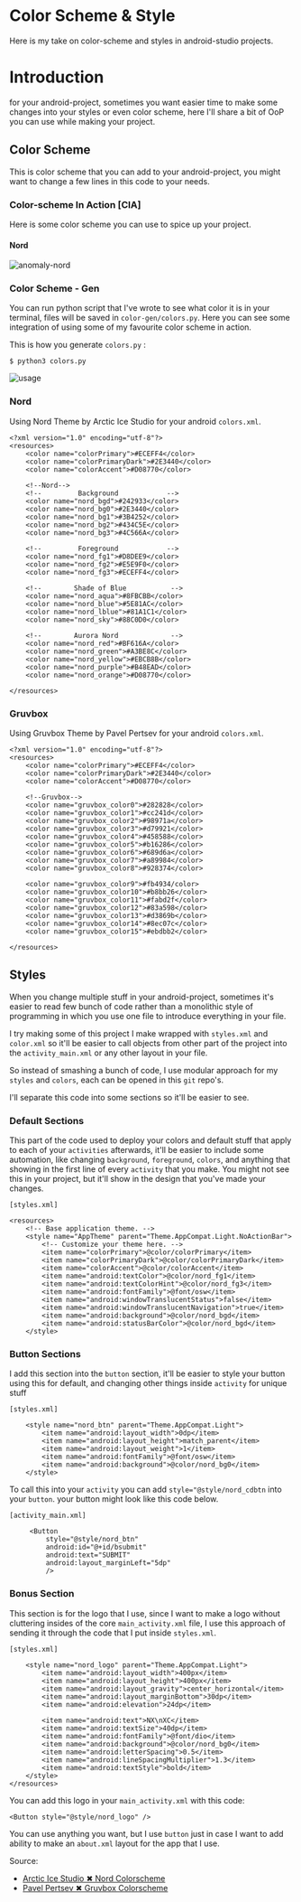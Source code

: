 # Color Scheme & Style

Here is my take on color-scheme and styles in android-studio
projects.

# Introduction
for your android-project, sometimes you want easier time to
make some changes into your styles or even color scheme, here
I'll share a bit of OoP you can use while making your project.



## Color Scheme

This is color scheme that you can add to your android-project,
you might want to change a few lines in this code to your needs.

### Color-scheme In Action [CIA]

Here is some color scheme you can use to spice up your project.

#### Nord

![anomaly-nord](screenshot/nord.png)

### Color Scheme - Gen
You can run python script that I've wrote to see what color it is
in your terminal, files will be saved in `color-gen/colors.py`.
Here you can see some integration of using some of my favourite
color scheme in action.

This is how you generate `colors.py` :

```
$ python3 colors.py
```

![usage](screenshot/usage.png)


### Nord

Using Nord Theme by Arctic Ice Studio for your android `colors.xml`.

```
<?xml version="1.0" encoding="utf-8"?>
<resources>
    <color name="colorPrimary">#ECEFF4</color>
    <color name="colorPrimaryDark">#2E3440</color>
    <color name="colorAccent">#D08770</color>

    <!--Nord-->
    <!--         Background            -->
    <color name="nord_bgd">#242933</color>
    <color name="nord_bg0">#2E3440</color>
    <color name="nord_bg1">#3B4252</color>
    <color name="nord_bg2">#434C5E</color>
    <color name="nord_bg3">#4C566A</color>
    
    <!--         Foreground            -->
    <color name="nord_fg1">#D8DEE9</color>
    <color name="nord_fg2">#E5E9F0</color>
    <color name="nord_fg3">#ECEFF4</color>
    
    <!--        Shade of Blue           -->
    <color name="nord_aqua">#8FBCBB</color>
    <color name="nord_blue">#5E81AC</color>
    <color name="nord_lblue">#81A1C1</color>
    <color name="nord_sky">#88C0D0</color>
    
    <!--        Aurora Nord             -->
    <color name="nord_red">#BF616A</color>
    <color name="nord_green">#A3BE8C</color>
    <color name="nord_yellow">#EBCB8B</color>
    <color name="nord_purple">#B48EAD</color>
    <color name="nord_orange">#D08770</color>

</resources>
```

### Gruvbox

Using Gruvbox Theme by Pavel Pertsev for your android `colors.xml`.

```
<?xml version="1.0" encoding="utf-8"?>
<resources>
    <color name="colorPrimary">#ECEFF4</color>
    <color name="colorPrimaryDark">#2E3440</color>
    <color name="colorAccent">#D08770</color>

    <!--Gruvbox-->
    <color name="gruvbox_color0">#282828</color>
    <color name="gruvbox_color1">#cc241d</color>
    <color name="gruvbox_color2">#98971a</color>
    <color name="gruvbox_color3">#d79921</color>
    <color name="gruvbox_color4">#458588</color>
    <color name="gruvbox_color5">#b16286</color>
    <color name="gruvbox_color6">#689d6a</color>
    <color name="gruvbox_color7">#a89984</color>
    <color name="gruvbox_color8">#928374</color>
    
    <color name="gruvbox_color9">#fb4934/color>
    <color name="gruvbox_color10">#b8bb26</color>
    <color name="gruvbox_color11">#fabd2f</color>
    <color name="gruvbox_color12">#83a598</color>
    <color name="gruvbox_color13">#d3869b</color>
    <color name="gruvbox_color14">#8ec07c</color>
    <color name="gruvbox_color15">#ebdbb2</color>
    
</resources>
```

## Styles

When you change multiple stuff in your android-project,
sometimes it's easier to read few bunch of code rather than
a monolithic style of programming in which you use one file
to introduce everything in your file.

I try making some of this project I make wrapped with `styles.xml` and
`color.xml` so it'll be easier to call objects from other part of the
project into the `activity_main.xml` or any other layout in your file.

So instead of smashing a bunch of code, I use modular approach for my
`styles` and `colors`, each can be opened in this `git` repo's.

I'll separate this code into some sections so it'll be easier to see.

### Default Sections

This part of the code used to deploy your colors and default stuff that
apply to each of your `activities` afterwards, it'll be easier to include
some automation, like changing `background`, `foreground`, `colors`, and
anything that showing in the first line of every `activity` that you
make. You might not see this in your project, but it'll show in the design
that you've made your changes.

```
[styles.xml]

<resources>
    <!-- Base application theme. -->
    <style name="AppTheme" parent="Theme.AppCompat.Light.NoActionBar">
        <!-- Customize your theme here. -->
        <item name="colorPrimary">@color/colorPrimary</item>
        <item name="colorPrimaryDark">@color/colorPrimaryDark</item>
        <item name="colorAccent">@color/colorAccent</item>
        <item name="android:textColor">@color/nord_fg1</item>
        <item name="android:textColorHint">@color/nord_fg3</item>
        <item name="android:fontFamily">@font/osw</item>
        <item name="android:windowTranslucentStatus">false</item>
        <item name="android:windowTranslucentNavigation">true</item>
        <item name="android:background">@color/nord_bgd</item>
        <item name="android:statusBarColor">@color/nord_bgd</item>
    </style>
```

### Button Sections

I add this section into the `button` section, it'll be easier to style your button using this for default, and changing other things inside `activity` for unique stuff

```
[styles.xml]

    <style name="nord_btn" parent="Theme.AppCompat.Light">
        <item name="android:layout_width">0dp</item>
        <item name="android:layout_height">match_parent</item>
        <item name="android:layout_weight">1</item>
        <item name="android:fontFamily">@font/osw</item>
        <item name="android:background">@color/nord_bg0</item>
    </style>
```
To call this into your `activity` you can add `style="@style/nord_cdbtn` into your `button`. your button might look like this code below.

```
[activity_main.xml]

     <Button
         style="@style/nord_btn"
         android:id="@+id/bsubmit"
         android:text="SUBMIT"
         android:layout_marginLeft="5dp"
         />
```

### Bonus Section

This section is for the logo that I use, since I want to make a logo without cluttering insides of the core `main_activity.xml` file, I use
this approach of sending it through the code that I put inside `styles.xml`.

```
[styles.xml]

    <style name="nord_logo" parent="Theme.AppCompat.Light">
        <item name="android:layout_width">400px</item>
        <item name="android:layout_height">400px</item>
        <item name="android:layout_gravity">center_horizontal</item>
        <item name="android:layout_marginBottom">30dp</item>
        <item name="android:elevation">24dp</item>

        <item name="android:text">NX\nXC</item>
        <item name="android:textSize">40dp</item>
        <item name="android:fontFamily">@font/dio</item>
        <item name="android:background">@color/nord_bg0</item>
        <item name="android:letterSpacing">0.5</item>
        <item name="android:lineSpacingMultiplier">1.3</item>
        <item name="android:textStyle">bold</item>
    </style>
</resources>
```
You can add this logo in your `main_activity.xml` with this code:

```
<Button style="@style/nord_logo" />
```
You can use anything you want, but I use `button` just in case I want to add ability to make an `about.xml` layout for the app that I use.

Source:

- [Arctic Ice Studio ✖ Nord Colorscheme]( https://www.nordtheme.com )
- [Pavel Pertsev ✖ Gruvbox Colorscheme]( https://github.com/morhetz/gruvbox )

